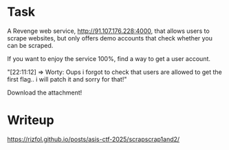 # Task

A Revenge web service, http://91.107.176.228:4000, that allows users to scrape websites, but only offers demo accounts that check whether you can be scraped.

If you want to enjoy the service 100%, find a way to get a user account.

"[22:11:12] => Worty: Oups i forgot to check that users are allowed to get the first flag.. i will patch it and sorry for that!"

Download the attachment!

# Writeup

https://rizfol.github.io/posts/asis-ctf-2025/scrapscrap1and2/
